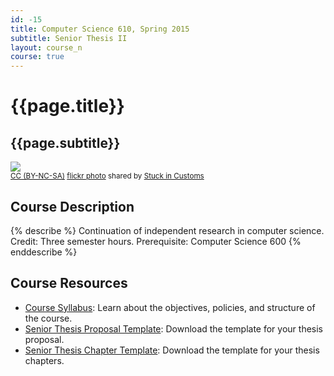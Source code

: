 ```yaml
---
id: -15
title: Computer Science 610, Spring 2015
subtitle: Senior Thesis II
layout: course_n
course: true
---
```


# {{page.title}}
## {{page.subtitle}}

<a title="The Wormhole" href="http://flickr.com/photos/stuckincustoms/4991717429"><img class="img-responsive-tight" src="http://farm5.static.flickr.com/4129/4991717429_71e1c213e6_z.jpg" /></a><br /><small><a href="http://creativecommons.org/licenses/by-nc-sa/2.0/">CC (BY-NC-SA)</a> <a title="The Wormhole" href="http://flickr.com/photos/stuckincustoms/4991717429">flickr photo</a> shared by <a href="http://flickr.com/people/stuckincustoms">Stuck in Customs</a></small>

## Course Description

{% describe %}
Continuation of independent research in computer science. Credit: Three semester hours. Prerequisite: Computer Science 600
{% enddescribe %}

## Course Resources

<ul class="fa-ul">

<li><i class="fa-li fa fa-arrow-right"></i><a href="{{site.baseurl}}teaching/cs610S2015/provide/syllabus/cs600601Spring2015-syllabus.pdf"
class="major">Course Syllabus</a>: Learn about the objectives, policies, and structure of the course.

<li><i class="fa-li fa fa-arrow-right"></i><a href="{{site.baseurl}}teaching/cs610S2015/provide/template/senior_thesis_proposal_template.zip"
class="major">Senior Thesis Proposal Template</a>: Download the template for your thesis proposal.

<li><i class="fa-li fa fa-arrow-right"></i><a href="{{site.baseurl}}teaching/cs610S2015/provide/template/AllegThesis.zip"
class="major">Senior Thesis Chapter Template</a>: Download the template for your thesis chapters.

</ul>
